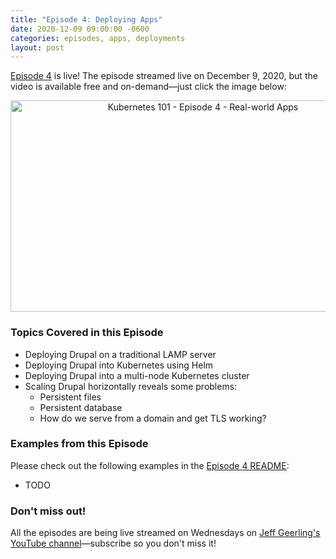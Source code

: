 ```yaml
---
title: "Episode 4: Deploying Apps"
date: 2020-12-09 09:00:00 -0600
categories: episodes, apps, deployments
layout: post
---
```

[Episode 4](https://www.youtube.com/watch?v=mrxA8g3w6ic) is live! The episode streamed live on December 9, 2020, but the video is available free and on-demand—just click the image below:

<div style="text-align: center;" class="thumb-wrapper">
  <a href="https://www.youtube.com/watch?v=mrxA8g3w6ic">
    <img src="/assets/images/episode-04.jpg" width="600" height="338" alt="Kubernetes 101 - Episode 4 - Real-world Apps" class="parent-img-responsive"><span></span>
  </a>
</div>

### Topics Covered in this Episode

  - Deploying Drupal on a traditional LAMP server
  - Deploying Drupal into Kubernetes using Helm
  - Deploying Drupal into a multi-node Kubernetes cluster
  - Scaling Drupal horizontally reveals some problems:
    - Persistent files
    - Persistent database
    - How do we serve from a domain and get TLS working?

### Examples from this Episode

Please check out the following examples in the [Episode 4 README](https://github.com/geerlingguy/kubernetes-101/tree/master/episode-04):

  - TODO

### Don't miss out!

All the episodes are being live streamed on Wednesdays on [Jeff Geerling's YouTube channel](https://www.youtube.com/c/JeffGeerling)—subscribe so you don't miss it!
